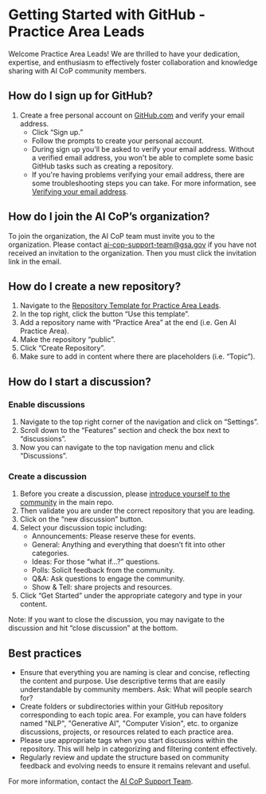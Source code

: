 # Getting Started with GitHub - Practice Area Leads

Welcome Practice Area Leads! We are thrilled to have your dedication, expertise, and enthusiasm to effectively foster collaboration and knowledge sharing with AI CoP community members.

## How do I sign up for GitHub?

1. Create a free personal account on [GitHub.com](https://github.com/) and verify your email address.
   - Click “Sign up.”
   - Follow the prompts to create your personal account.
   - During sign up you'll be asked to verify your email address. Without a verified email address, you won't be able to complete some basic GitHub tasks such as creating a repository.
   - If you're having problems verifying your email address, there are some troubleshooting steps you can take. For more information, see [Verifying your email address](https://docs.github.com/en/account-and-profile/setting-up-and-managing-your-personal-account-on-github/managing-email-preferences/verifying-your-email-address#troubleshooting-email-verification).

## How do I join the AI CoP’s organization?

To join the organization, the AI CoP team must invite you to the organization. Please contact [ai-cop-support-team@gsa.gov](mailto:ai-cop-support-team@gsa.gov) if you have not received an invitation to the organization. Then you must click the invitation link in the email.

## How do I create a new repository?

1. Navigate to the [Repository Template for Practice Area Leads](https://github.com/usaicop/Repository-Template-for-Practice-Area-Leads).
2. In the top right, click the button “Use this template”.
3. Add a repository name with “Practice Area” at the end (i.e. Gen AI Practice Area).
4. Make the repository “public”.
5. Click “Create Repository”.
6. Make sure to add in content where there are placeholders (i.e. “Topic”).

## How do I start a discussion?

### Enable discussions

1. Navigate to the top right corner of the navigation and click on “Settings”.
2. Scroll down to the “Features” section and check the box next to “discussions”.
3. Now you can navigate to the top navigation menu and click “Discussions”.

### Create a discussion

1. Before you create a discussion, please [introduce yourself to the community](https://github.com/orgs/usaicop/discussions/5) in the main repo.
2. Then validate you are under the correct repository that you are leading.
3. Click on the “new discussion” button.
4. Select your discussion topic including:
   - Announcements: Please reserve these for events.
   - General: Anything and everything that doesn’t fit into other categories.
   - Ideas: For those “what if…?” questions.
   - Polls: Solicit feedback from the community.
   - Q&A: Ask questions to engage the community.
   - Show & Tell: share projects and resources.
5. Click “Get Started” under the appropriate category and type in your content.

Note: If you want to close the discussion, you may navigate to the discussion and hit “close discussion” at the bottom.

## Best practices

- Ensure that everything you are naming is clear and concise, reflecting the content and purpose. Use descriptive terms that are easily understandable by community members. Ask: What will people search for?
- Create folders or subdirectories within your GitHub repository corresponding to each topic area. For example, you can have folders named "NLP", "Generative AI", "Computer Vision", etc. to organize discussions, projects, or resources related to each practice area.
- Please use appropriate tags when you start discussions within the repository. This will help in categorizing and filtering content effectively.
- Regularly review and update the structure based on community feedback and evolving needs to ensure it remains relevant and useful.

For more information, contact the [AI CoP Support Team](mailto:ai-cop-support-team@gsa.gov).
